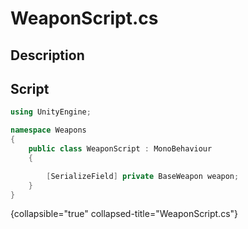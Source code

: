 # WeaponScript.cs

## Description

## Script

```C#
using UnityEngine;

namespace Weapons
{
    public class WeaponScript : MonoBehaviour
    {

        [SerializeField] private BaseWeapon weapon;
    }
}
```
{collapsible="true" collapsed-title="WeaponScript.cs"}